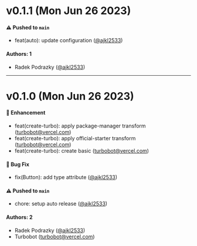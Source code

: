 # v0.1.1 (Mon Jun 26 2023)

#### ⚠️ Pushed to `main`

- feat(auto): update configuration ([@ajkl2533](https://github.com/ajkl2533))

#### Authors: 1

- Radek Podrazky ([@ajkl2533](https://github.com/ajkl2533))

---

# v0.1.0 (Mon Jun 26 2023)

#### 🚀 Enhancement

- feat(create-turbo): apply package-manager transform (turbobot@vercel.com)
- feat(create-turbo): apply official-starter transform (turbobot@vercel.com)
- feat(create-turbo): create basic (turbobot@vercel.com)

#### 🐛 Bug Fix

- fix(Button): add type attribute ([@ajkl2533](https://github.com/ajkl2533))

#### ⚠️ Pushed to `main`

- chore: setup auto release ([@ajkl2533](https://github.com/ajkl2533))

#### Authors: 2

- Radek Podrazky ([@ajkl2533](https://github.com/ajkl2533))
- Turbobot (turbobot@vercel.com)
